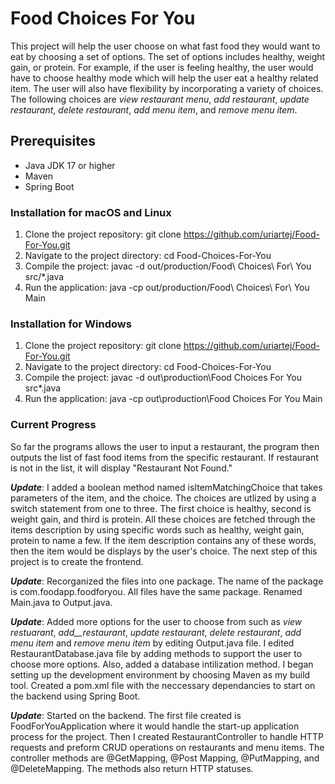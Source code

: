 # Food Choices For You
This project will help the user choose on what fast food they would want to eat by choosing
a set of options. The set of options includes healthy, weight gain, or protein. For example,
if the user is feeling healthy, the user would have to choose healthy mode which will help the 
user eat a healthy related item. The user will also have flexibility by incorporating a variety
of choices. The following choices are _view restaurant menu_, _add restaurant_, _update restaurant_,
_delete restaurant_, _add menu item_, and _remove menu item_. 

## Prerequisites
* Java JDK 17 or higher
* Maven
* Spring Boot

### Installation for macOS and Linux
1. Clone the project repository:
   git clone https://github.com/uriartej/Food-For-You.git
2. Navigate to the project directory: 
   cd Food-Choices-For-You
3. Compile the project:
   javac -d out/production/Food\ Choices\ For\ You src/*.java
4. Run the application:
   java -cp out/production/Food\ Choices\ For\ You Main
### Installation for Windows
1. Clone the project repository:
   git clone https://github.com/uriartej/Food-For-You.git
2. Navigate to the project directory:
   cd Food-Choices-For-You
3. Compile the project:
   javac -d out\production\Food Choices For You src\*.java
4. Run the application:
   java -cp out\production\Food Choices For You Main

### Current Progress
So far the programs allows the user to input a restaurant, the program then outputs the list
of fast food items from the specific restaurant. If restaurant is not in the list, it will 
display "Restaurant Not Found."

_**Update**_:
I added a boolean method named isItemMatchingChoice that takes parameters of the item, and the
choice. The choices are utlized by using a switch statement from one to three. The first choice
is healthy, second is weight gain, and third is protein. All these choices are fetched through
the items description by using specific words such as healthy, weight gain, protein to name a few.
If the item description contains any of these words, then the item would be displays by the user's
choice. The next step of this project is to create the frontend. 

_**Update**_:
Recorganized the files into one package. The name of the package is com.foodapp.foodforyou. All 
files have the same package. Renamed Main.java to Output.java.

_**Update**_: 
Added more options for the user to choose from such as _view restuarant_, _add__restaurant_, _update 
restaurant_, _delete restaurant_, _add menu item_ and _remove menu item_ by editing Output.java file.
I edited RestaurantDatabase.java file by adding methods to support the user to choose more options. 
Also, added a database intilization method. I began setting up the development environment by choosing
Maven as my build tool. Created a pom.xml file with the neccessary dependancies to start on the backend 
using Spring Boot. 

_**Update**_:
Started on the backend. The first file created is FoodForYouApplication where it would handle the 
start-up application process for the project. Then I created RestaurantController to handle HTTP requests
and preform CRUD operations on restaurants and menu items. The controller methods are @GetMapping, @Post
Mapping, @PutMapping, and @DeleteMapping. The methods also return HTTP statuses. 

